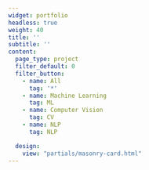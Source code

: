 ```yaml
---
widget: portfolio
headless: true
weight: 40
title: ''
subtitle: ''
content:
  page_type: project
  filter_default: 0
  filter_button:
    - name: All
      tag: '*'
    - name: Machine Learning
      tag: ML
    - name: Computer Vision
      tag: CV
    - name: NLP
      tag: NLP

  design:
    view: "partials/masonry-card.html"
---
```


<style>
  /* Masonry Grid 스타일 */
  .masonry-grid {
    display: grid;
    grid-template-columns: repeat(auto-fill, minmax(350px, 1fr)); /* 카드 최소 너비를 350px로 증가 */
    grid-gap: 32px; /* 카드 간격을 32px로 설정 */
    padding: 32px; /* 그리드의 여백을 32px로 설정 */
  }

  /* Masonry Card 스타일 */
  .masonry-card {
    display: flex;
    flex-direction: column;
    background: #fff;
    border-radius: 10px;
    overflow: hidden;
    box-shadow: 0 4px 16px rgba(0, 0, 0, 0.2); /* 그림자 크기 증가 */
    margin-bottom: 32px; /* 카드 하단 간격 */
    padding: 24px; /* 카드 안의 내용 패딩을 24px로 증가 */
    transition: transform 0.3s ease-in-out;
  }

  /* 카드 Hover 시 확대 효과 */
  .masonry-card:hover {
    transform: scale(1.05); /* 호버 시 약간 확대 */
  }

  /* 이미지 스타일 */
  .masonry-card-image {
    width: 100%;
    height: 250px; /* 이미지 높이를 250px로 고정 */
    object-fit: cover;
    margin-bottom: 16px; /* 이미지와 텍스트 사이 간격 */
  }

  /* 카드 내용 스타일 */
  .masonry-card-content {
    padding: 16px;
  }

  /* 제목 스타일 */
  .masonry-card-title {
    font-size: 1.5rem; /* 제목 크기를 1.5rem로 증가 */
    margin: 0 0 8px;
  }

  /* 설명 스타일 */
  .masonry-card-summary {
    font-size: 1rem; /* 설명 글씨 크기를 1rem로 설정 */
    color: #666;
  }
</style>
